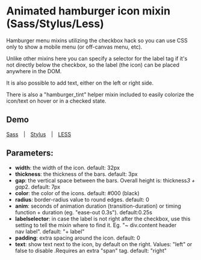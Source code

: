 # Animated hamburger icon mixin (Sass/Stylus/Less)

Hamburger menu mixins utilizing the checkbox hack so you can use CSS only to show a mobile menu (or off-canvas menu, etc).

Unlike other mixins here you can specify a selector for the label tag if it's not directly below the checkbox, so the label (the icon) can be placed anywhere in the DOM.

It is also possible to add text, either on the left or right side.

There is also a "hamburger_tint" helper mixin included to easily colorize the icon/text on hover or in a checked state.


## Demo

[Sass](https://codepen.io/rolandtoth/pen/LypvrV?editors=1100) | [Stylus](https://codepen.io/rolandtoth/pen/rzYPKK?editors=1100) | [LESS](https://codepen.io/rolandtoth/pen/qXpoMd?editors=1100)


 ## Parameters:

- **width**: the width of the icon. default: 32px
- **thickness**: the thickness of the bars. default: 3px
- **gap**: the vertical space between the bars. Overall height is: thickness*3 + gap*2. default: 7px
- **color**: the color of the icons. default: #000 (black)
- **radius**: border-radius value to round edges. default: 0
- **anim**: seconds of animation duration (transition-duration) or timing function + duration (eg. "ease-out 0.3s"). default:0.25s
- **labelselector**: in case the label is not right after the checkbox, use this setting to tell the mixin where to find it. Eg. "~ div.content header nav label". default: "+ label"
- **padding**: extra spacing around the icon. default: 0
- **text**: show text next to the icon, by default on the right. Values: "left" or false to disable .Requires an extra "span" tag. default: "right"
